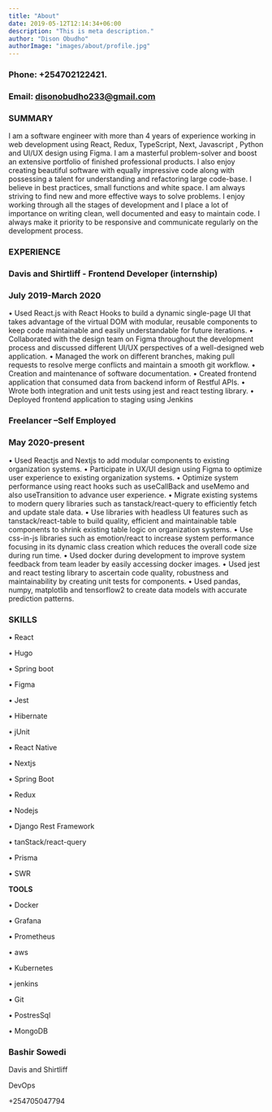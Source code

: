 ```yaml
---
title: "About"
date: 2019-05-12T12:14:34+06:00
description: "This is meta description."
author: "Dison Obudho"
authorImage: "images/about/profile.jpg"
---
```


### Phone: +254702122421.

### Email: disonobudho233@gmail.com

### SUMMARY

I am a software engineer with more than 4 years of experience working in web development using React, Redux, TypeScript, Next, Javascript , Python and UI/UX design using Figma. I am a masterful problem-solver and boost an extensive portfolio of finished professional products. I also enjoy creating beautiful software with equally impressive code along with possessing a talent for understanding and refactoring large code-base. I believe in best practices, small functions and white space.
I am always striving to find new and more effective ways to solve problems. I enjoy working through all the stages of development and I place a lot of importance on writing clean, well documented and easy to maintain code. I always make it priority to be responsive and communicate regularly on the development process.

### EXPERIENCE

### Davis and Shirtliff - Frontend Developer (internship)

### July 2019-March 2020

• Used React.js with React Hooks to build a dynamic single-page UI that takes advantage of the virtual DOM with modular, reusable components to keep code maintainable and easily understandable for future iterations.
• Collaborated with the design team on Figma throughout the development process and discussed different UI/UX perspectives of a well-designed web application.
• Managed the work on different branches, making pull requests to resolve merge conflicts and maintain a smooth git workflow.
• Creation and maintenance of software documentation.
• Created frontend application that consumed data from backend inform of Restful APIs.
• Wrote both integration and unit tests using jest and react testing library.
• Deployed frontend application to staging using Jenkins

### Freelancer –Self Employed

### May 2020-present

• Used Reactjs and Nextjs to add modular components to existing organization systems.
• Participate in UX/UI design using Figma to optimize user experience to existing organization systems.
• Optimize system performance using react hooks such as useCallBack and useMemo and also useTransition to advance user experience.
• Migrate existing systems to modern query libraries such as tanstack/react-query to efficiently fetch and update stale data.
• Use libraries with headless UI features such as tanstack/react-table to build quality, efficient and maintainable table components to shrink existing table logic on organization systems.
• Use css-in-js libraries such as emotion/react to increase system performance focusing in its dynamic class creation which reduces the overall code size during run time.
• Used docker during development to improve system feedback from team leader by easily accessing docker images.
• Used jest and react testing library to ascertain code quality, robustness and maintainability by creating unit tests for components.
• Used pandas, numpy, matplotlib and tensorflow2 to create data models with accurate prediction patterns.

### SKILLS

• React

• Hugo

• Spring boot

• Figma

• Jest

• Hibernate

• jUnit

• React Native

• Nextjs

• Spring Boot

• Redux

• Nodejs

• Django Rest Framework

• tanStack/react-query

• Prisma

• SWR

**TOOLS**

• Docker

• Grafana

• Prometheus

• aws

• Kubernetes

• jenkins

• Git

• PostresSql

• MongoDB

### Bashir Sowedi

Davis and Shirtliff

DevOps

+254705047794
